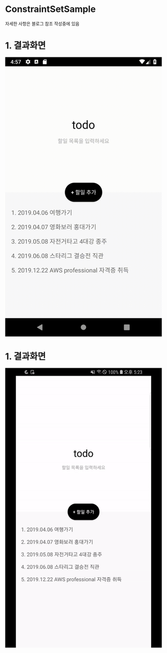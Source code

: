 # ConstraintSetSample

자세한 사항은 블로그 참조
작성중에 있음

# 1. 결과화면 
![Overview](https://github.com/gus0000123/ConstraintSetSample/blob/master/gif/constset.gif)



# 1. 결과화면 
![Overview](https://github.com/gus0000123/ConstraintSetSample/blob/master/gif/constset01.gif)
